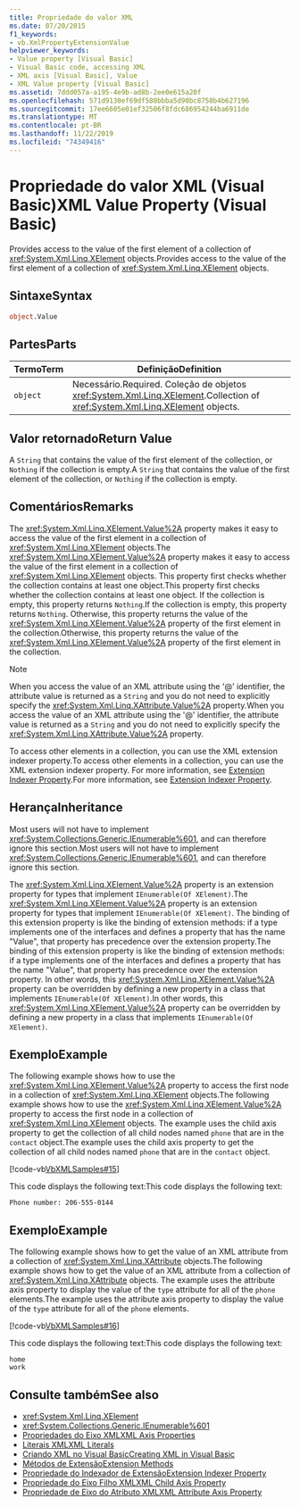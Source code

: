 ```yaml
---
title: Propriedade do valor XML
ms.date: 07/20/2015
f1_keywords:
- vb.XmlPropertyExtensionValue
helpviewer_keywords:
- Value property [Visual Basic]
- Visual Basic code, accessing XML
- XML axis [Visual Basic], Value
- XML Value property [Visual Basic]
ms.assetid: 7ddd057a-a195-4e9b-ad8b-2ee0e615a20f
ms.openlocfilehash: 571d9130ef69df580bbba5d90bc8758b4b627196
ms.sourcegitcommit: 17ee6605e01ef32506f8fdc686954244ba6911de
ms.translationtype: MT
ms.contentlocale: pt-BR
ms.lasthandoff: 11/22/2019
ms.locfileid: "74349416"
---
```

# <a name="xml-value-property-visual-basic"></a><span data-ttu-id="356e5-102">Propriedade do valor XML (Visual Basic)</span><span class="sxs-lookup"><span data-stu-id="356e5-102">XML Value Property (Visual Basic)</span></span>

<span data-ttu-id="356e5-103">Provides access to the value of the first element of a collection of <xref:System.Xml.Linq.XElement> objects.</span><span class="sxs-lookup"><span data-stu-id="356e5-103">Provides access to the value of the first element of a collection of <xref:System.Xml.Linq.XElement> objects.</span></span>

## <a name="syntax"></a><span data-ttu-id="356e5-104">Sintaxe</span><span class="sxs-lookup"><span data-stu-id="356e5-104">Syntax</span></span>

```vb
object.Value
```

## <a name="parts"></a><span data-ttu-id="356e5-105">Partes</span><span class="sxs-lookup"><span data-stu-id="356e5-105">Parts</span></span>

|<span data-ttu-id="356e5-106">Termo</span><span class="sxs-lookup"><span data-stu-id="356e5-106">Term</span></span>|<span data-ttu-id="356e5-107">Definição</span><span class="sxs-lookup"><span data-stu-id="356e5-107">Definition</span></span>|  
|---|---|  
|`object`|<span data-ttu-id="356e5-108">Necessário.</span><span class="sxs-lookup"><span data-stu-id="356e5-108">Required.</span></span> <span data-ttu-id="356e5-109">Coleção de objetos <xref:System.Xml.Linq.XElement>.</span><span class="sxs-lookup"><span data-stu-id="356e5-109">Collection of <xref:System.Xml.Linq.XElement> objects.</span></span>|  

## <a name="return-value"></a><span data-ttu-id="356e5-110">Valor retornado</span><span class="sxs-lookup"><span data-stu-id="356e5-110">Return Value</span></span>

 <span data-ttu-id="356e5-111">A `String` that contains the value of the first element of the collection, or `Nothing` if the collection is empty.</span><span class="sxs-lookup"><span data-stu-id="356e5-111">A `String` that contains the value of the first element of the collection, or `Nothing` if the collection is empty.</span></span>

## <a name="remarks"></a><span data-ttu-id="356e5-112">Comentários</span><span class="sxs-lookup"><span data-stu-id="356e5-112">Remarks</span></span>

 <span data-ttu-id="356e5-113">The <xref:System.Xml.Linq.XElement.Value%2A> property makes it easy to access the value of the first element in a collection of <xref:System.Xml.Linq.XElement> objects.</span><span class="sxs-lookup"><span data-stu-id="356e5-113">The <xref:System.Xml.Linq.XElement.Value%2A> property makes it easy to access the value of the first element in a collection of <xref:System.Xml.Linq.XElement> objects.</span></span> <span data-ttu-id="356e5-114">This property first checks whether the collection contains at least one object.</span><span class="sxs-lookup"><span data-stu-id="356e5-114">This property first checks whether the collection contains at least one object.</span></span> <span data-ttu-id="356e5-115">If the collection is empty, this property returns `Nothing`.</span><span class="sxs-lookup"><span data-stu-id="356e5-115">If the collection is empty, this property returns `Nothing`.</span></span> <span data-ttu-id="356e5-116">Otherwise, this property returns the value of the <xref:System.Xml.Linq.XElement.Value%2A> property of the first element in the collection.</span><span class="sxs-lookup"><span data-stu-id="356e5-116">Otherwise, this property returns the value of the <xref:System.Xml.Linq.XElement.Value%2A> property of the first element in the collection.</span></span>

> [!NOTE]
> <span data-ttu-id="356e5-117">When you access the value of an XML attribute using the '\@' identifier, the attribute value is returned as a `String` and you do not need to explicitly specify the <xref:System.Xml.Linq.XAttribute.Value%2A> property.</span><span class="sxs-lookup"><span data-stu-id="356e5-117">When you access the value of an XML attribute using the '\@' identifier, the attribute value is returned as a `String` and you do not need to explicitly specify the <xref:System.Xml.Linq.XAttribute.Value%2A> property.</span></span>

 <span data-ttu-id="356e5-118">To access other elements in a collection, you can use the XML extension indexer property.</span><span class="sxs-lookup"><span data-stu-id="356e5-118">To access other elements in a collection, you can use the XML extension indexer property.</span></span> <span data-ttu-id="356e5-119">For more information, see [Extension Indexer Property](extension-indexer-property.md).</span><span class="sxs-lookup"><span data-stu-id="356e5-119">For more information, see [Extension Indexer Property](extension-indexer-property.md).</span></span>

## <a name="inheritance"></a><span data-ttu-id="356e5-120">Herança</span><span class="sxs-lookup"><span data-stu-id="356e5-120">Inheritance</span></span>

 <span data-ttu-id="356e5-121">Most users will not have to implement <xref:System.Collections.Generic.IEnumerable%601>, and can therefore ignore this section.</span><span class="sxs-lookup"><span data-stu-id="356e5-121">Most users will not have to implement <xref:System.Collections.Generic.IEnumerable%601>, and can therefore ignore this section.</span></span>

 <span data-ttu-id="356e5-122">The <xref:System.Xml.Linq.XElement.Value%2A> property is an extension property for types that implement `IEnumerable(Of XElement)`.</span><span class="sxs-lookup"><span data-stu-id="356e5-122">The <xref:System.Xml.Linq.XElement.Value%2A> property is an extension property for types that implement `IEnumerable(Of XElement)`.</span></span> <span data-ttu-id="356e5-123">The binding of this extension property is like the binding of extension methods: if a type implements one of the interfaces and defines a property that has the name "Value", that property has precedence over the extension property.</span><span class="sxs-lookup"><span data-stu-id="356e5-123">The binding of this extension property is like the binding of extension methods: if a type implements one of the interfaces and defines a property that has the name "Value", that property has precedence over the extension property.</span></span> <span data-ttu-id="356e5-124">In other words, this <xref:System.Xml.Linq.XElement.Value%2A> property can be overridden by defining a new property in a class that implements `IEnumerable(Of XElement)`.</span><span class="sxs-lookup"><span data-stu-id="356e5-124">In other words, this <xref:System.Xml.Linq.XElement.Value%2A> property can be overridden by defining a new property in a class that implements `IEnumerable(Of XElement)`.</span></span>

## <a name="example"></a><span data-ttu-id="356e5-125">Exemplo</span><span class="sxs-lookup"><span data-stu-id="356e5-125">Example</span></span>

 <span data-ttu-id="356e5-126">The following example shows how to use the <xref:System.Xml.Linq.XElement.Value%2A> property to access the first node in a collection of <xref:System.Xml.Linq.XElement> objects.</span><span class="sxs-lookup"><span data-stu-id="356e5-126">The following example shows how to use the <xref:System.Xml.Linq.XElement.Value%2A> property to access the first node in a collection of <xref:System.Xml.Linq.XElement> objects.</span></span> <span data-ttu-id="356e5-127">The example uses the child axis property to get the collection of all child nodes named `phone` that are in the `contact` object.</span><span class="sxs-lookup"><span data-stu-id="356e5-127">The example uses the child axis property to get the collection of all child nodes named `phone` that are in the `contact` object.</span></span>

 [!code-vb[VbXMLSamples#15](~/samples/snippets/visualbasic/VS_Snippets_VBCSharp/VbXMLSamples/VB/XMLSamples7.vb#15)]

 <span data-ttu-id="356e5-128">This code displays the following text:</span><span class="sxs-lookup"><span data-stu-id="356e5-128">This code displays the following text:</span></span>

 `Phone number: 206-555-0144`

## <a name="example"></a><span data-ttu-id="356e5-129">Exemplo</span><span class="sxs-lookup"><span data-stu-id="356e5-129">Example</span></span>

 <span data-ttu-id="356e5-130">The following example shows how to get the value of an XML attribute from a collection of <xref:System.Xml.Linq.XAttribute> objects.</span><span class="sxs-lookup"><span data-stu-id="356e5-130">The following example shows how to get the value of an XML attribute from a collection of <xref:System.Xml.Linq.XAttribute> objects.</span></span> <span data-ttu-id="356e5-131">The example uses the attribute axis property to display the value of the `type` attribute for all of the `phone` elements.</span><span class="sxs-lookup"><span data-stu-id="356e5-131">The example uses the attribute axis property to display the value of the `type` attribute for all of the `phone` elements.</span></span>

 [!code-vb[VbXMLSamples#16](~/samples/snippets/visualbasic/VS_Snippets_VBCSharp/VbXMLSamples/VB/XMLSamples7.vb#16)]

 <span data-ttu-id="356e5-132">This code displays the following text:</span><span class="sxs-lookup"><span data-stu-id="356e5-132">This code displays the following text:</span></span>

 ```console
 home
 work
```

## <a name="see-also"></a><span data-ttu-id="356e5-133">Consulte também</span><span class="sxs-lookup"><span data-stu-id="356e5-133">See also</span></span>

- <xref:System.Xml.Linq.XElement>
- <xref:System.Collections.Generic.IEnumerable%601>
- [<span data-ttu-id="356e5-134">Propriedades do Eixo XML</span><span class="sxs-lookup"><span data-stu-id="356e5-134">XML Axis Properties</span></span>](index.md)
- [<span data-ttu-id="356e5-135">Literais XML</span><span class="sxs-lookup"><span data-stu-id="356e5-135">XML Literals</span></span>](../xml-literals/index.md)
- [<span data-ttu-id="356e5-136">Criando XML no Visual Basic</span><span class="sxs-lookup"><span data-stu-id="356e5-136">Creating XML in Visual Basic</span></span>](../../programming-guide/language-features/xml/creating-xml.md)
- [<span data-ttu-id="356e5-137">Métodos de Extensão</span><span class="sxs-lookup"><span data-stu-id="356e5-137">Extension Methods</span></span>](../../programming-guide/language-features/procedures/extension-methods.md)
- [<span data-ttu-id="356e5-138">Propriedade do Indexador de Extensão</span><span class="sxs-lookup"><span data-stu-id="356e5-138">Extension Indexer Property</span></span>](extension-indexer-property.md)
- [<span data-ttu-id="356e5-139">Propriedade do Eixo Filho XML</span><span class="sxs-lookup"><span data-stu-id="356e5-139">XML Child Axis Property</span></span>](xml-child-axis-property.md)
- [<span data-ttu-id="356e5-140">Propriedade de Eixo do Atributo XML</span><span class="sxs-lookup"><span data-stu-id="356e5-140">XML Attribute Axis Property</span></span>](xml-attribute-axis-property.md)
